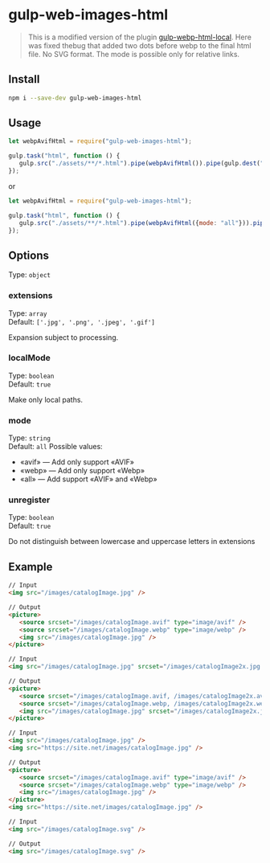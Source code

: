 # gulp-web-images-html

> This is a modified version of the plugin [gulp-webp-html-local](https://www.npmjs.com/package/gulp-webp-html-nosvg). Here was fixed thebug that added two dots before webp to the final html file. No SVG format. The mode is possible only for relative links.


## Install

```bash
npm i --save-dev gulp-web-images-html
```


## Usage

```javascript
let webpAvifHtml = require("gulp-web-images-html");

gulp.task("html", function () {
   gulp.src("./assets/**/*.html").pipe(webpAvifHtml()).pipe(gulp.dest("./public/"));
});
```

or

```javascript
let webpAvifHtml = require("gulp-web-images-html");

gulp.task("html", function () {
   gulp.src("./assets/**/*.html").pipe(webpAvifHtml({mode: "all"})).pipe(gulp.dest("./public/"));
});
```


## Options
Type: `object`

### extensions
Type: `array`<br>
Default: `['.jpg', '.png', '.jpeg', '.gif']`

Expansion subject to processing.

### localMode
Type: `boolean`<br>
Default: `true`

Make only local paths.

### mode
Type: `string`<br>
Default: `all`
Possible values:
   - «avif» — Add only support «AVIF»
   - «webp» — Add only support «Webp»
   - «all» — Add support «AVIF» and «Webp»

### unregister
Type: `boolean`<br>
Default: `true`

Do not distinguish between lowercase and uppercase letters in extensions


## Example

```html
// Input
<img src="/images/catalogImage.jpg" />

// Output
<picture>
   <source srcset="/images/catalogImage.avif" type="image/avif" />
   <source srcset="/images/catalogImage.webp" type="image/webp" />
   <img src="/images/catalogImage.jpg" />
</picture>

// Input
<img src="/images/catalogImage.jpg" srcset="/images/catalogImage2x.jpg 2x" />

// Output
<picture>
   <source srcset="/images/catalogImage.avif, /images/catalogImage2x.avif 2x" type="image/avif" />
   <source srcset="/images/catalogImage.webp, /images/catalogImage2x.webp 2x" type="image/webp" />
   <img src="/images/catalogImage.jpg" srcset="/images/catalogImage2x.jpg 2x" />
</picture>

// Input
<img src="/images/catalogImage.jpg" />
<img src="https://site.net/images/catalogImage.jpg" />

// Output
<picture>
   <source srcset="/images/catalogImage.avif" type="image/avif" />
   <source srcset="/images/catalogImage.webp" type="image/webp" />
   <img src="/images/catalogImage.jpg" />
</picture>
<img src="https://site.net/images/catalogImage.jpg" />

// Input
<img src="/images/catalogImage.svg" />

// Output
<img src="/images/catalogImage.svg" />
```
